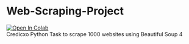 # Web-Scraping-Project
[![Open In Colab](https://colab.research.google.com/assets/colab-badge.svg)](https://colab.research.google.com/github/AnshChoudhary/Web-Scraping-Project/blob/main/web-scraping.ipynb#scrollTo=Dqv4-oc-q26n)  <br />
Credicxo Python Task to scrape 1000 websites using Beautiful Soup 4
